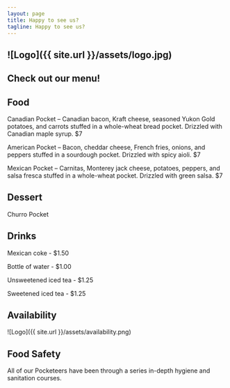```yaml
---
layout: page
title: Happy to see us?
tagline: Happy to see us?
---
```

![Logo]({{ site.url }}/assets/logo.jpg)
---
Check out our menu!
----

Food
-----

Canadian Pocket – Canadian bacon, Kraft cheese, seasoned Yukon Gold potatoes, and carrots stuffed in a whole-wheat bread pocket. Drizzled with Canadian maple syrup. $7

American Pocket – Bacon, cheddar cheese, French fries, onions, and peppers stuffed in a sourdough pocket. Drizzled with spicy aioli. $7

Mexican Pocket – Carnitas, Monterey jack cheese, potatoes, peppers, and salsa fresca stuffed in a whole-wheat pocket. Drizzled with green salsa. $7

Dessert
-----

Churro Pocket

Drinks
-----

Mexican coke - $1.50

Bottle of water - $1.00

Unsweetened iced tea - $1.25

Sweetened iced tea - $1.25

Availability
---
![Logo]({{ site.url }}/assets/availability.png)

Food Safety
---------

All of our Pocketeers have been through a series in-depth hygiene and sanitation courses.
